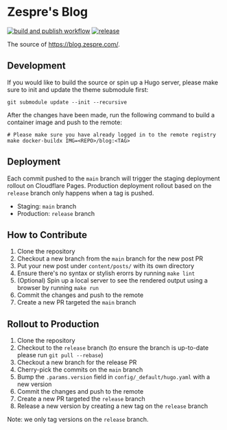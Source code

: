 Zespre's Blog
=============

[![build and publish workflow](https://github.com/starbops/blog/actions/workflows/push.yml/badge.svg)](https://github.com/starbops/blog/actions/workflows/push.yml)
[![release](https://img.shields.io/github/v/release/starbops/blog)](https://github.com/starbops/blog/releases)

The source of https://blog.zespre.com/.

## Development

If you would like to build the source or spin up a Hugo server, please make sure to init and update the theme submodule first:

```shell
git submodule update --init --recursive
```

After the changes have been made, run the following command to build a container image and push to the remote:

```shell
# Please make sure you have already logged in to the remote registry
make docker-buildx IMG=<REPO>/blog:<TAG>
```

## Deployment

Each commit pushed to the `main` branch will trigger the staging deployment rollout on Cloudflare Pages. Production deployment rollout based on the `release` branch only happens when a tag is pushed.

- Staging: `main` branch
- Production: `release` branch

## How to Contribute

1. Clone the repository
2. Checkout a new branch from the `main` branch for the new post PR
3. Put your new post under `content/posts/` with its own directory
4. Ensure there's no syntax or stylish erorrs by running `make lint`
5. (Optional) Spin up a local server to see the rendered output using a browser by running `make run`
6. Commit the changes and push to the remote
7. Create a new PR targeted the `main` branch

## Rollout to Production

1. Clone the repository
2. Checkout to the `release` branch (to ensure the branch is up-to-date please run `git pull --rebase`)
3. Checkout a new branch for the release PR
4. Cherry-pick the commits on the `main` branch
5. Bump the `.params.version` field in `config/_default/hugo.yaml` with a new version
6. Commit the changes and push to the remote
7. Create a new PR targeted the `release` branch
8. Release a new version by creating a new tag on the `release` branch

Note: we only tag versions on the `release` branch.
